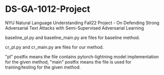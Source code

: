 # DS-GA-1012-Project
NYU Natural Language Understanding Fall22 Project - On Defending Strong Adversarial Text Attacks with Semi-Supervised Adversarial Learning

baseline_pl.py and baseline_main.py are files for baseline method.

cr_pl.py and cr_main.py are files for our method.

"pl" postfix means the file contains pytorch-lightning model implementation for the given method, "main" postfix means the file is used for training/testing for the given method.
